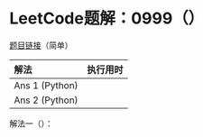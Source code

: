 # LeetCode题解：0999（）

[题目链接](https://leetcode-cn.com/problems/factorial-trailing-zeroes/)（简单）

| 解法           | 执行用时 |
| :------------- | -------- |
| Ans 1 (Python) |          |
| Ans 2 (Python) |          |

解法一（）：
